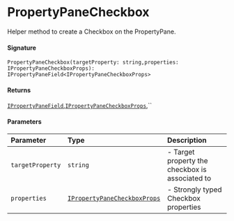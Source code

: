 # PropertyPaneCheckbox

Helper method to create a Checkbox on the PropertyPane.

#### Signature
`PropertyPaneCheckbox(targetProperty: string,properties: IPropertyPaneCheckboxProps): IPropertyPaneField<IPropertyPaneCheckboxProps>`

#### Returns
[`IPropertyPaneField`](ipropertypanefield.md),[`IPropertyPaneCheckboxProps`](ipropertypanecheckboxprops.md),``


#### Parameters


| Parameter	   | Type    | Description |
|:-------------|:---------------|:------------|
| `targetProperty`    | `string` | - Target property the checkbox is associated to |
| `properties`    | [`IPropertyPaneCheckboxProps`](ipropertypanecheckboxprops.md) | - Strongly typed Checkbox properties |

